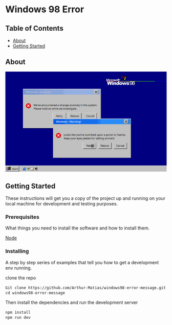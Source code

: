 # Windows 98 Error

## Table of Contents

- [About](#about)
- [Getting Started](#getting_started)

## About <a name = "about"></a>

<img src="https://github.com/Arthur-Matias/windows98-error-message/blob/main/public/windows-error.gif?raw=true">

## Getting Started <a name = "getting_started"></a>

These instructions will get you a copy of the project up and running on your local machine for development and testing purposes.

### Prerequisites

What things you need to install the software and how to install them.

[Node](https://nodejs.org/en)

### Installing

A step by step series of examples that tell you how to get a development env running.

clone the repo

```
Git clone https://github.com/Arthur-Matias/windows98-error-message.git
cd windows98-error-message
```

Then install the dependencies and run the development server

```
npm install
npm run dev
```

